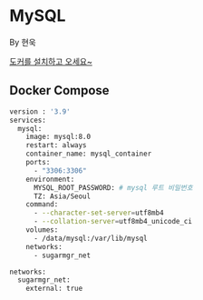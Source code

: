 # MySQL

By 현욱

[도커를 설치하고 오세요~](Docker%20ce0f56d2a4f942fc973cce02dfa9c4a2.md)

## Docker Compose

```bash
version : '3.9'
services:
  mysql:
    image: mysql:8.0
    restart: always
    container_name: mysql_container
    ports:
      - "3306:3306"
    environment:
      MYSQL_ROOT_PASSWORD: # mysql 루트 비밀번호
      TZ: Asia/Seoul
    command:
      - --character-set-server=utf8mb4
      - --collation-server=utf8mb4_unicode_ci
    volumes:
      - /data/mysql:/var/lib/mysql
    networks:
      - sugarmgr_net

networks:
  sugarmgr_net:
    external: true
```